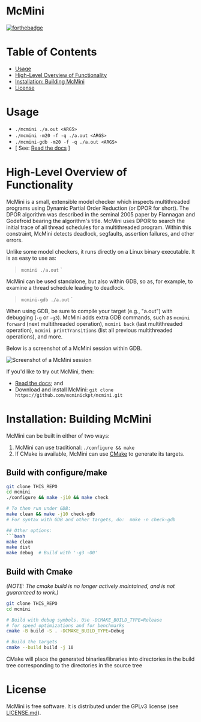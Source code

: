 # McMini

[![forthebadge](http://forthebadge.com/images/badges/made-with-c.svg)](http://forthebadge.com)

# Table of Contents

- [Usage](#usage)
- [High-Level Overview of Functionality](#high-level-overview-of-functionality)
- [Installation:  Building McMini](#installation--building-mcmini)
- [License](#license)

# Usage

* `./mcmini ./a.out <ARGS>`
* `./mcmini -m20 -f -q ./a.out <ARGS>`
* `./mcmini-gdb -m20 -f -q ./a.out <ARGS>`
* [ See: [Read the docs](https://mcmini-doc.readthedocs.io/en/latest/) ]

# High-Level Overview of Functionality

McMini is a small, extensible model checker which inspects multithreaded
programs using Dynamic Partial Order Reduction (or DPOR for short).
The DPOR algorithm was described in the seminal 2005 paper by Flannagan
and Godefroid bearing the algorithm's title.  McMini uses DPOR to search
the initial trace of all thread schedules for a multithreaded program.
Within this constraint, McMini  detects deadlock, segfaults, assertion
failures, and other errors.

Unlike some model checkers, it runs directly on a Linux binary executable.
It is as easy to use as:

>   `mcmini ./a.out` <ARGS>`

McMini can be used standalone, but also within GDB, so as, for example,
to examine a thread schedule leading to deadlock.

>   `mcmini-gdb ./a.out` <ARGS>`

When using GDB, be sure to compile your target (e.g., "a.out") with
debugging (`-g` or `-g3`).  McMini adds extra GDB commands, such as
`mcmini forward` (next multithreaded operation), `mcmini back` (last
multithreaded operation), `mcmini printTransitions` (list all previous
multithreaded operations), and more.

Below is a screenshot of a McMini session within GDB.

![Screenshot of a McMini session](https://github.com/mcminickpt/mcmini-doc/docs/source/usage/transitions-middle-subtle-small.png?raw=true)

If you'd like to try out McMini, then:
* [Read the docs](https://mcmini-doc.readthedocs.io/en/latest/); and
* Download and install McMini: `git clone https://github.com/mcminickpt/mcmini.git`

# Installation:  Building McMini
McMini can be built in either of two ways:

1. McMini can use traditional:  `./configure && make`
2. If CMake is available, McMini can use [CMake](https://cmake.org)
to generate its targets.

## Build with configure/make

```bash
git clone THIS_REPO
cd mcmini
./configure && make -j10 && make check

# To then run under GDB:
make clean && make -j10 check-gdb
# For syntax with GDB and other targets, do:  make -n check-gdb

## Other options:
```bash
make clean
make dist
make debug  # Build with '-g3 -O0'
```

## Build with Cmake

*(NOTE:  The cmake build is no longer actively maintained,
and is not guaranteed to work.)*

```bash
git clone THIS_REPO
cd mcmini

# Build with debug symbols. Use -DCMAKE_BUILD_TYPE=Release
# for speed optimizations and for benchmarks
cmake -B build -S . -DCMAKE_BUILD_TYPE=Debug

# Build the targets
cmake --build build -j 10
```
CMake will place the generated binaries/libraries into directories
in the build tree corresponding to the directories in the source tree

# License

McMini is free software. It is distributed under the GPLv3 license
(see [LICENSE.md](LICENSE.md)).
